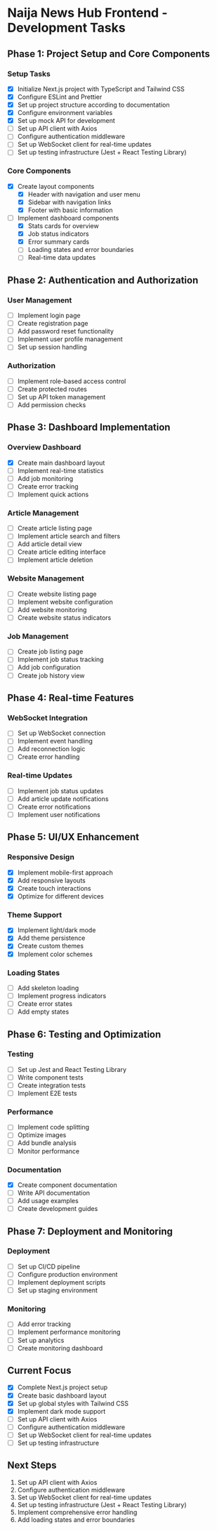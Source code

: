 # Naija News Hub Frontend - Development Tasks

## Phase 1: Project Setup and Core Components

### Setup Tasks
- [x] Initialize Next.js project with TypeScript and Tailwind CSS
- [x] Configure ESLint and Prettier
- [x] Set up project structure according to documentation
- [x] Configure environment variables
- [x] Set up mock API for development
- [ ] Set up API client with Axios
- [ ] Configure authentication middleware
- [ ] Set up WebSocket client for real-time updates
- [ ] Set up testing infrastructure (Jest + React Testing Library)

### Core Components
- [x] Create layout components
  - [x] Header with navigation and user menu
  - [x] Sidebar with navigation links
  - [x] Footer with basic information
- [ ] Implement dashboard components
  - [x] Stats cards for overview
  - [x] Job status indicators
  - [x] Error summary cards
  - [ ] Loading states and error boundaries
  - [ ] Real-time data updates

## Phase 2: Authentication and Authorization

### User Management
- [ ] Implement login page
- [ ] Create registration page
- [ ] Add password reset functionality
- [ ] Implement user profile management
- [ ] Set up session handling

### Authorization
- [ ] Implement role-based access control
- [ ] Create protected routes
- [ ] Set up API token management
- [ ] Add permission checks

## Phase 3: Dashboard Implementation

### Overview Dashboard
- [x] Create main dashboard layout
- [ ] Implement real-time statistics
- [ ] Add job monitoring
- [ ] Create error tracking
- [ ] Implement quick actions

### Article Management
- [ ] Create article listing page
- [ ] Implement article search and filters
- [ ] Add article detail view
- [ ] Create article editing interface
- [ ] Implement article deletion

### Website Management
- [ ] Create website listing page
- [ ] Implement website configuration
- [ ] Add website monitoring
- [ ] Create website status indicators

### Job Management
- [ ] Create job listing page
- [ ] Implement job status tracking
- [ ] Add job configuration
- [ ] Create job history view

## Phase 4: Real-time Features

### WebSocket Integration
- [ ] Set up WebSocket connection
- [ ] Implement event handling
- [ ] Add reconnection logic
- [ ] Create error handling

### Real-time Updates
- [ ] Implement job status updates
- [ ] Add article update notifications
- [ ] Create error notifications
- [ ] Implement user notifications

## Phase 5: UI/UX Enhancement

### Responsive Design
- [x] Implement mobile-first approach
- [x] Add responsive layouts
- [x] Create touch interactions
- [x] Optimize for different devices

### Theme Support
- [x] Implement light/dark mode
- [x] Add theme persistence
- [x] Create custom themes
- [x] Implement color schemes

### Loading States
- [ ] Add skeleton loading
- [ ] Implement progress indicators
- [ ] Create error states
- [ ] Add empty states

## Phase 6: Testing and Optimization

### Testing
- [ ] Set up Jest and React Testing Library
- [ ] Write component tests
- [ ] Create integration tests
- [ ] Implement E2E tests

### Performance
- [ ] Implement code splitting
- [ ] Optimize images
- [ ] Add bundle analysis
- [ ] Monitor performance

### Documentation
- [x] Create component documentation
- [ ] Write API documentation
- [ ] Add usage examples
- [ ] Create development guides

## Phase 7: Deployment and Monitoring

### Deployment
- [ ] Set up CI/CD pipeline
- [ ] Configure production environment
- [ ] Implement deployment scripts
- [ ] Set up staging environment

### Monitoring
- [ ] Add error tracking
- [ ] Implement performance monitoring
- [ ] Set up analytics
- [ ] Create monitoring dashboard

## Current Focus
- [x] Complete Next.js project setup
- [x] Create basic dashboard layout
- [x] Set up global styles with Tailwind CSS
- [x] Implement dark mode support
- [ ] Set up API client with Axios
- [ ] Configure authentication middleware
- [ ] Set up WebSocket client for real-time updates
- [ ] Set up testing infrastructure

## Next Steps
1. Set up API client with Axios
2. Configure authentication middleware
3. Set up WebSocket client for real-time updates
4. Set up testing infrastructure (Jest + React Testing Library)
5. Implement comprehensive error handling
6. Add loading states and error boundaries 